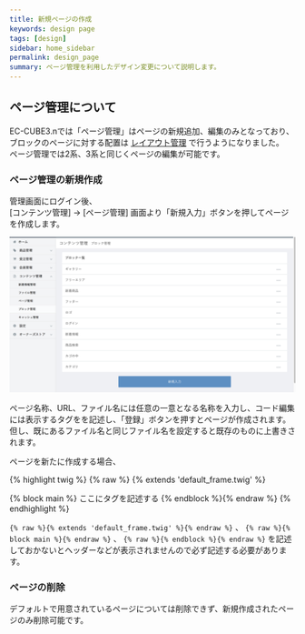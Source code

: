 ```yaml
---
title: 新規ページの作成
keywords: design page
tags: [design]
sidebar: home_sidebar
permalink: design_page
summary: ページ管理を利用したデザイン変更について説明します。
---
```


## ページ管理について
EC-CUBE3.nでは「ページ管理」はページの新規追加、編集のみとなっており、ブロックのページに対する配置は [レイアウト管理](design_layout) で行うようになりました。  
ページ管理では2系、3系と同じくページの編集が可能です。


### ページ管理の新規作成

管理画面にログイン後、  
[コンテンツ管理] -> [ページ管理] 画面より「新規入力」ボタンを押してページを作成します。

![ブロック管理](/images/design/design-block-01.png)

ページ名称、URL、ファイル名には任意の一意となる名称を入力し、コード編集には表示するタグをを記述し、「登録」ボタンを押すとページが作成されます。  
但し、既にあるファイル名と同じファイル名を設定すると既存のものに上書きされます。

ページを新たに作成する場合、

{% highlight twig  %}
{% raw %}
{% extends 'default_frame.twig' %}

{% block main %}
    ここにタグを記述する
{% endblock %}{% endraw %}
{% endhighlight %}

`{% raw %}{% extends 'default_frame.twig' %}{% endraw %}` 、 `{% raw %}{% block main %}{% endraw %}` 、 `{% raw %}{% endblock %}{% endraw %}` を記述しておかないとヘッダーなどが表示されませんので必ず記述する必要があります。


### ページの削除

デフォルトで用意されているページについては削除できず、新規作成されたページのみ削除可能です。
